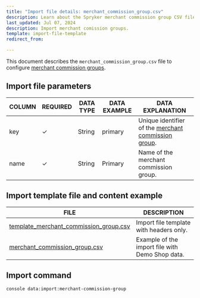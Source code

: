 ```yaml
---
title: "Import file details: merchant_commission_group.csv"
description: Learn about the Spryker merchant commission group CSV file and how to configure the merchant commission groups within your Spryker Marketplace project.
last_updated: Jul 07, 2024
description: Import merchant comission groups.
template: import-file-template
redirect_from:

---
```


This document describes the `merchant_commission_group.csv` file to configure [merchant commission groups](/docs/pbc/all/merchant-management/{{page.version}}/marketplace/marketplace-merchant-commission-feature-overview.html).



## Import file parameters

| COLUMN | REQUIRED | DATA TYPE | DATA EXAMPLE | DATA EXPLANATION                             |
|--------|----------|-----------|--------------|----------------------------------------------|
| key    | ✓        | String    | primary      | Unique identifier of the [merchant commission group](/docs/pbc/all/merchant-management/202410.0/marketplace/marketplace-merchant-commission-feature-overview.html#merchant-commission-priority-and-groups). |
| name   | ✓        | String    | Primary      | Name of the merchant commission group.       |


## Import template file and content example

| FILE       | DESCRIPTION     |
| ---------------------------------- | --------------------------- |
| [template_merchant_commission_group.csv](https://spryker.s3.eu-central-1.amazonaws.com/docs/pbc/all/merchant-management/marketplace/import-and-export-data/merchant-commission/import-file-details-merchant_commission_group.csv.md/template_merchant_commission_group.csv) | Import file template with headers only.         |
| [merchant_commission_group.csv](https://spryker.s3.eu-central-1.amazonaws.com/docs/pbc/all/merchant-management/marketplace/import-and-export-data/merchant-commission/import-file-details-merchant_commission_group.csv.md/merchant_commission_group.csv) | Example of the import file with Demo Shop data. |


## Import command

```bash
console data:import:merchant-commission-group
```
